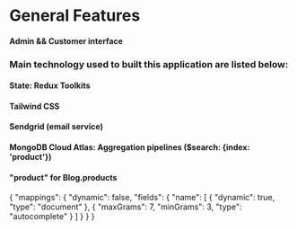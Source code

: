 # General Features

#### Admin && Customer interface

### Main technology used to built this application are listed below:

#### State: Redux Toolkits

#### Tailwind CSS

#### Sendgrid (email service)

#### MongoDB Cloud Atlas: Aggregation pipelines ($search: {index: 'product'})

#### "product" for Blog.products

{
"mappings": {
"dynamic": false,
"fields": {
"name": [
{
"dynamic": true,
"type": "document"
},
{
"maxGrams": 7,
"minGrams": 3,
"type": "autocomplete"
}
]
}
}
}


